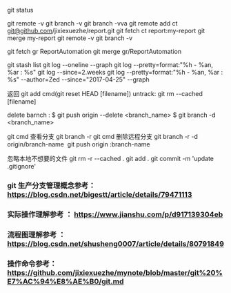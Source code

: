 git status

git remote -v
git branch -v
git branch -vva
git remote add ct git@github.com/jixiexuezhe/report.git
git fetch ct report:my-report
git merge my-report
git remote -v
git branch -v

git fetch gr ReportAutomation
git merge gr/ReportAutomation



git stash list
git log --oneline --graph
git log --pretty=format:"%h - %an, %ar : %s"
git log --since=2.weeks
git log --pretty=format:"%h - %an, %ar : %s" --author=Zed --since="2017-04-25" --graph

返回 git add cmd(git reset HEAD [filename])
untrack:
git rm --cached [filename]

delete barnch :
$ git push origin --delete <branch_name>
$ git branch -d <branch_name>

git cmd 查看分支
git branch -r 
git cmd 删除远程分支
git branch -r -d origin/branch-name  
git push origin :branch-name  


忽略本地不想要的文件
git rm -r --cached .
git add .
git commit -m 'update .gitignore'


### git 生产分支管理概念参考：https://blog.csdn.net/bigestt/article/details/79471113
### 实际操作理解参考 ： https://www.jianshu.com/p/d917139304eb
### 流程图理解参考  ： https://blog.csdn.net/shusheng0007/article/details/80791849

### 操作命令参考：https://github.com/jixiexuezhe/mynote/blob/master/git%20%E7%AC%94%E8%AE%B0/git.md
